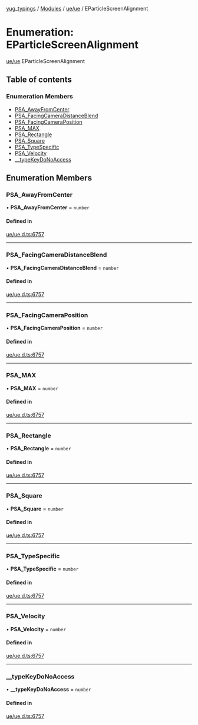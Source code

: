 [yug_typings](../README.md) / [Modules](../modules.md) / [ue/ue](../modules/ue_ue.md) / EParticleScreenAlignment

# Enumeration: EParticleScreenAlignment

[ue/ue](../modules/ue_ue.md).EParticleScreenAlignment

## Table of contents

### Enumeration Members

- [PSA\_AwayFromCenter](ue_ue.EParticleScreenAlignment.md#psa_awayfromcenter)
- [PSA\_FacingCameraDistanceBlend](ue_ue.EParticleScreenAlignment.md#psa_facingcameradistanceblend)
- [PSA\_FacingCameraPosition](ue_ue.EParticleScreenAlignment.md#psa_facingcameraposition)
- [PSA\_MAX](ue_ue.EParticleScreenAlignment.md#psa_max)
- [PSA\_Rectangle](ue_ue.EParticleScreenAlignment.md#psa_rectangle)
- [PSA\_Square](ue_ue.EParticleScreenAlignment.md#psa_square)
- [PSA\_TypeSpecific](ue_ue.EParticleScreenAlignment.md#psa_typespecific)
- [PSA\_Velocity](ue_ue.EParticleScreenAlignment.md#psa_velocity)
- [\_\_typeKeyDoNoAccess](ue_ue.EParticleScreenAlignment.md#__typekeydonoaccess)

## Enumeration Members

### PSA\_AwayFromCenter

• **PSA\_AwayFromCenter** = `number`

#### Defined in

[ue/ue.d.ts:6757](https://github.com/YugMetaverse/yug_typings/blob/25cad34/ue/ue.d.ts#L6757)

___

### PSA\_FacingCameraDistanceBlend

• **PSA\_FacingCameraDistanceBlend** = `number`

#### Defined in

[ue/ue.d.ts:6757](https://github.com/YugMetaverse/yug_typings/blob/25cad34/ue/ue.d.ts#L6757)

___

### PSA\_FacingCameraPosition

• **PSA\_FacingCameraPosition** = `number`

#### Defined in

[ue/ue.d.ts:6757](https://github.com/YugMetaverse/yug_typings/blob/25cad34/ue/ue.d.ts#L6757)

___

### PSA\_MAX

• **PSA\_MAX** = `number`

#### Defined in

[ue/ue.d.ts:6757](https://github.com/YugMetaverse/yug_typings/blob/25cad34/ue/ue.d.ts#L6757)

___

### PSA\_Rectangle

• **PSA\_Rectangle** = `number`

#### Defined in

[ue/ue.d.ts:6757](https://github.com/YugMetaverse/yug_typings/blob/25cad34/ue/ue.d.ts#L6757)

___

### PSA\_Square

• **PSA\_Square** = `number`

#### Defined in

[ue/ue.d.ts:6757](https://github.com/YugMetaverse/yug_typings/blob/25cad34/ue/ue.d.ts#L6757)

___

### PSA\_TypeSpecific

• **PSA\_TypeSpecific** = `number`

#### Defined in

[ue/ue.d.ts:6757](https://github.com/YugMetaverse/yug_typings/blob/25cad34/ue/ue.d.ts#L6757)

___

### PSA\_Velocity

• **PSA\_Velocity** = `number`

#### Defined in

[ue/ue.d.ts:6757](https://github.com/YugMetaverse/yug_typings/blob/25cad34/ue/ue.d.ts#L6757)

___

### \_\_typeKeyDoNoAccess

• **\_\_typeKeyDoNoAccess** = `number`

#### Defined in

[ue/ue.d.ts:6757](https://github.com/YugMetaverse/yug_typings/blob/25cad34/ue/ue.d.ts#L6757)
